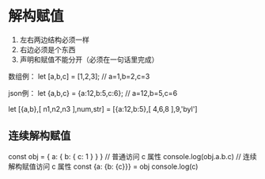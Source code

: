 # 解构赋值

1. 左右两边结构必须一样
2. 右边必须是个东西
3. 声明和赋值不能分开（必须在一句话里完成）

数组例：
let [a,b,c] = [1,2,3];  // a=1,b=2,c=3

json例：
let {a,b,c} = {a:12,b:5,c:6};  // a=12,b=5,c=6

let [{a,b},[ n1,n2,n3 ],num,str] = [{a:12,b:5},[ 4,6,8 ],9,'byl']

## 连续解构赋值

const obj = {
  a: {
    b: {
      c: 1
    }
  }
}
// 普通访问 c 属性
console.log(obj.a.b.c)
// 连续解构赋值访问 c 属性
const {a: {b: {c}}} = obj
console.log(c)
